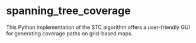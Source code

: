 # spanning_tree_coverage
This Python implementation of the STC algorithm offers a user-friendly GUI for generating coverage paths on grid-based maps.
